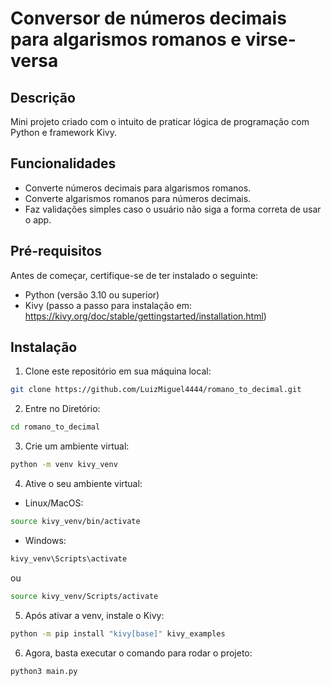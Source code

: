 # Conversor de números decimais para algarismos romanos e virse-versa

## Descrição

Mini projeto criado com o intuito de praticar lógica de programação com Python e framework Kivy.

## Funcionalidades

- Converte números decimais para algarismos romanos.
- Converte algarismos romanos para números decimais.
- Faz validações simples caso o usuário não siga a forma correta de usar o app.

## Pré-requisitos

Antes de começar, certifique-se de ter instalado o seguinte:

- Python (versão 3.10 ou superior)
- Kivy (passo a passo para instalação em: https://kivy.org/doc/stable/gettingstarted/installation.html)

## Instalação

1. Clone este repositório em sua máquina local:
```bash
git clone https://github.com/LuizMiguel4444/romano_to_decimal.git
```

2. Entre no Diretório:
````bash
cd romano_to_decimal
````

3. Crie um ambiente virtual:
````bash
python -m venv kivy_venv
````

4. Ative o seu ambiente virtual:
- Linux/MacOS:
````bash
source kivy_venv/bin/activate
````
- Windows:
````bash
kivy_venv\Scripts\activate
````
ou
````bash
source kivy_venv/Scripts/activate
````

5. Após ativar a venv, instale o Kivy:
````bash
python -m pip install "kivy[base]" kivy_examples
````

6. Agora, basta executar o comando para rodar o projeto: 
```bash
python3 main.py
```
